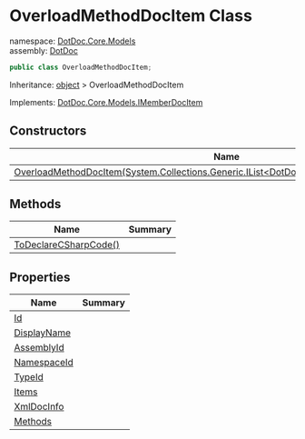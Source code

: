 ﻿# OverloadMethodDocItem Class

namespace: [DotDoc\.Core\.Models](../DotDoc.Core.Models.md)<br />
assembly: [DotDoc](../../DotDoc.md)



```csharp
public class OverloadMethodDocItem;
```

Inheritance: [object](https://docs.microsoft.com/ja-jp/dotnet/api/System.Object) > OverloadMethodDocItem

Implements: [DotDoc\.Core\.Models\.IMemberDocItem](../../DotDoc/DotDoc.Core.Models/IMemberDocItem.md)

## Constructors

| Name | Summary |
|------|---------|
| [OverloadMethodDocItem\(System\.Collections\.Generic\.IList\<DotDoc\.Core\.Models\.MethodDocItem\>\)](./OverloadMethodDocItem/$ctor.md) |  |

## Methods

| Name | Summary |
|------|---------|
| [ToDeclareCSharpCode\(\)](./OverloadMethodDocItem/ToDeclareCSharpCode.md) |  |

## Properties

| Name | Summary |
|------|---------|
| [Id](./OverloadMethodDocItem/Id.md) |  |
| [DisplayName](./OverloadMethodDocItem/DisplayName.md) |  |
| [AssemblyId](./OverloadMethodDocItem/AssemblyId.md) |  |
| [NamespaceId](./OverloadMethodDocItem/NamespaceId.md) |  |
| [TypeId](./OverloadMethodDocItem/TypeId.md) |  |
| [Items](./OverloadMethodDocItem/Items.md) |  |
| [XmlDocInfo](./OverloadMethodDocItem/XmlDocInfo.md) |  |
| [Methods](./OverloadMethodDocItem/Methods.md) |  |

